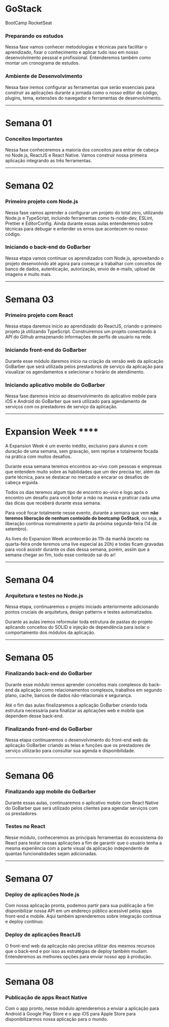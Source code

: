 # GoStack
BootCamp RocketSeat


### **Preparando os estudos**

Nessa fase vamos conhecer metodologias e técnicas para facilitar o aprendizado, fixar o conhecimento e aplicar tudo isso em nosso desenvolvimento pessoal e profissional. Entenderemos também como montar um cronograma de estudos.

### **Ambiente de Desenvolvimento**

Nessa fase iremos configurar as ferramentas que serão essenciais para construir as aplicações durante a jornada como o nosso editor de código, plugins, tema, extensões do navegador e ferramentas de desenvolvimento.

---

# **Semana 01**

### **Conceitos Importantes**

Nessa fase conheceremos a maioria dos conceitos para entrar de cabeça no Node.js, ReactJS e React Native. Vamos construir nossa primeira aplicação integrando as três ferramentas.

---

# **Semana 02**

### **Primeiro projeto com Node.js**

Nessa fase vamos aprender a configurar um projeto do total zero, utilizando Node.js e TypeScript, incluindo ferramentas como ts-node-dev, ESLint, Prettier e EditorConfig. Ainda durante essas aulas entenderemos sobre técnicas para debugar e entender os erros que acontecem no nosso código.

### **Iniciando o back-end do GoBarber**

Nessa etapa vamos continuar os aprendizados com Node.js, aproveitando o projeto desenvolvido até agora para começar a trabalhar com conceitos de banco de dados, autenticação, autorização, envio de e-mails, upload de imagens e muito mais.

---

# **Semana 03**

### **Primeiro projeto com React**

Nessa etapa daremos início ao aprendizado do ReactJS, criando o primeiro projeto já utilizando TypeScript. Construiremos um projeto conectando à API do Github armazenando informações de perfis de usuário na rede.

### **Iniciando front-end do GoBarber**

Durante esse módulo daremos início na criação da versão web da aplicação GoBarber que será utilizada pelos prestadores de serviço da aplicação para visualizar os agendamentos e selecionar o horário de atendimento.

### **Iniciando aplicativo mobile do GoBarber**

Nessa fase daremos início ao desenvolvimento do aplicativo mobile para iOS e Android do GoBarber que será utilizado para agendamento de serviços com os prestadores de serviço da aplicação.

---

# Expansion Week ****

A Expansion Week é um evento inédito, exclusivo para alunos e com duração de uma semana, sem gravação, sem reprise e totalmente focada na prática com muitos desafios.

Durante essa semana teremos encontros ao-vivo com pessoas e empresas que entendem muito sobre as habilidades que um dev precisa ter, além da parte técnica, para se destacar no mercado e encarar os desafios de cabeça erguida.



Todos os dias teremos algum tipo de encontro ao-vivo e logo após o encontro um desafio para você botar a mão na massa e praticar cada uma das dicas que receberá durante essa semana.

Para você focar totalmente nesse evento, durante a semana que vem **não teremos liberação de nenhum conteúdo do bootcamp GoStack**, ou seja, a liberação continua normalmente a partir da próxima segunda-feira (14 de setembro).

As lives do Expansion Week acontecerão às 11h da manhã (exceto na quarta-feira onde teremos uma live especial às 20h) e todas ficam gravadas para você assistir durante os dias dessa semana, porém, assim que a semana chegar ao fim, todo esse conteúdo sai do ar!

---

# **Semana 04**

### **Arquitetura e testes no Node.js**

Nessa etapa, continuaremos o projeto iniciado anteriormente adicionando pontos cruciais de arquitetura, design patterns e testes automatizados. 

Durante as aulas iremos reformular toda estrutura de pastas do projeto aplicando conceitos do SOLID e injeção de dependência para isolar o comportamento dos módulos da aplicação.

---

# **Semana 05**

### **Finalizando back-end do GoBarber**

Durante esse módulo iremos aprender conceitos mais complexos do back-end da aplicação como relacionamentos complexos, trabalhos em segundo plano, cache, bancos de dados não-relacionais e segurança. 

Até o fim das aulas finalizaremos a aplicação GoBarber criando toda estrutura necessária para finalizar as aplicações web e mobile que dependem desse back-end.

### **Finalizando front-end do GoBarber**

Nessa etapa continuaremos o desenvolvimento do front-end web da aplicação GoBarber criando as telas e funções que os prestadores de serviço utilizarão para consultar sua agenda e disponibilidade.

---

# **Semana 06**

### **Finalizando app mobile do GoBarber**

Durante essas aulas, continuaremos o aplicativo mobile com React Native do GoBarber que será utilizado pelos clientes para agendar serviços com os prestadores.

### **Testes no React**

Nesse módulo, conheceremos as principais ferramentas do ecossistema do React para testar nossas aplicações a fim de garantir que o usuário tenha a mesma experiência com a parte visual da aplicação independente de quantas funcionalidades sejam adicionadas.

---

# Semana 07

### **Deploy de aplicações Node.js**

Com nossa aplicação pronta, podemos partir para sua publicação a fim disponibilizar nossa API em um endereço público acessível pelos apps front-end e mobile. Aqui também aprenderemos sobre integração contínua e deploy contínuo.

### **Deploy de aplicações ReactJS**

O front-end web da aplicação não precisa utilizar dos mesmos recursos que o back-end e por isso as estratégias de deploy também mudam. Entenderemos as melhores opções para enviar nosso app à produção.

---

# Semana 08

### **Publicação de apps React Native**

Com o app pronto, nesse módulo aprenderemos a enviar a aplicação para Android à Google Play Store e o app iOS para Apple Store para disponibilizarmos nossa aplicação para o mundo.
